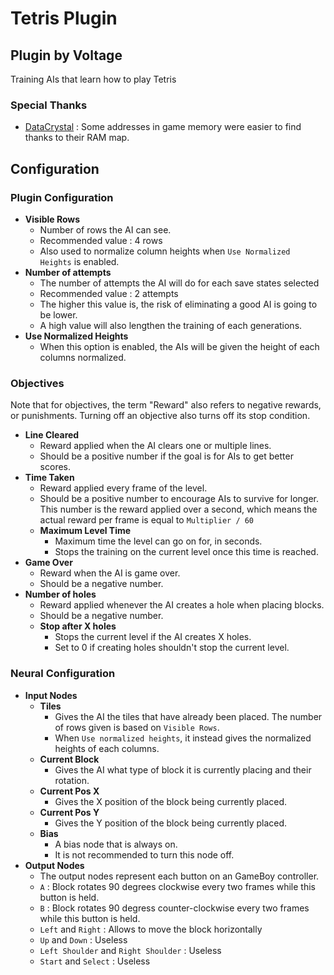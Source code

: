 # Tetris Plugin
Plugin by Voltage
-------
Training AIs that learn how to play Tetris

### Special Thanks
* [DataCrystal](https://datacrystal.romhacking.net/wiki/Tetris_(Game_Boy):RAM_map) : Some addresses in game memory were easier to find thanks to their RAM map.

## Configuration

### Plugin Configuration
* **Visible Rows**
    * Number of rows the AI can see.
    * Recommended value : 4 rows
    * Also used to normalize column heights when `Use Normalized Heights` is enabled.
* **Number of attempts**
    * The number of attempts the AI will do for each save states selected
    * Recommended value : 2 attempts
    * The higher this value is, the risk of eliminating a good AI is going to be lower.
    * A high value will also lengthen the training of each generations.
* **Use Normalized Heights**
    * When this option is enabled, the AIs will be given the height of each columns normalized.

### Objectives
Note that for objectives, the term "Reward" also refers to negative rewards, or punishments.
Turning off an objective also turns off its stop condition.

* **Line Cleared**
    * Reward applied when the AI clears one or multiple lines.
    * Should be a positive number if the goal is for AIs to get better scores.
* **Time Taken**
    * Reward applied every frame of the level.
    * Should be a positive number to encourage AIs to survive for longer. This number is the reward applied over a second, which means the actual reward per frame is equal to `Multiplier / 60`
    * **Maximum Level Time**
        * Maximum time the level can go on for, in seconds.
        * Stops the training on the current level once this time is reached.
* **Game Over**
    * Reward when the AI is game over.
    * Should be a negative number.
* **Number of holes**
    * Reward applied whenever the AI creates a hole when placing blocks.
    * Should be a negative number.
    * **Stop after X holes**
        * Stops the current level if the AI creates X holes.
        * Set to 0 if creating holes shouldn't stop the current level.

### Neural Configuration

* **Input Nodes**
    * **Tiles**
        * Gives the AI the tiles that have already been placed. The number of rows given is based on `Visible Rows`.
        * When `Use normalized heights`, it instead gives the normalized heights of each columns.
    * **Current Block**
        * Gives the AI what type of block it is currently placing and their rotation.
    * **Current Pos X**
        * Gives the X position of the block being currently placed.
    * **Current Pos Y**
        * Gives the Y position of the block being currently placed.
    * **Bias**
        * A bias node that is always on.
        * It is not recommended to turn this node off.
* **Output Nodes**
    * The output nodes represent each button on an GameBoy controller.
    * `A` : Block rotates 90 degrees clockwise every two frames while this button is held.
    * `B` : Block rotates 90 degress counter-clockwise every two frames while this button is held.
    * `Left` and `Right` : Allows to move the block horizontally
    * `Up` and `Down` : Useless
    * `Left Shoulder` and `Right Shoulder` : Useless
    * `Start` and `Select` : Useless
